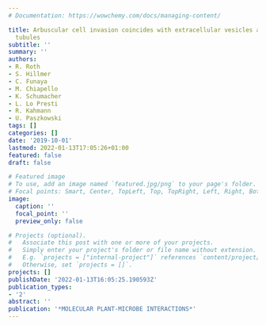 ```yaml
---
# Documentation: https://wowchemy.com/docs/managing-content/

title: Arbuscular cell invasion coincides with extracellular vesicles and membrane
  tubules
subtitle: ''
summary: ''
authors:
- R. Roth
- S. Hillmer
- C. Funaya
- M. Chiapello
- K. Schumacher
- L. Lo Presti
- R. Kahmann
- U. Paszkowski
tags: []
categories: []
date: '2019-10-01'
lastmod: 2022-01-13T17:05:26+01:00
featured: false
draft: false

# Featured image
# To use, add an image named `featured.jpg/png` to your page's folder.
# Focal points: Smart, Center, TopLeft, Top, TopRight, Left, Right, BottomLeft, Bottom, BottomRight.
image:
  caption: ''
  focal_point: ''
  preview_only: false

# Projects (optional).
#   Associate this post with one or more of your projects.
#   Simply enter your project's folder or file name without extension.
#   E.g. `projects = ["internal-project"]` references `content/project/deep-learning/index.md`.
#   Otherwise, set `projects = []`.
projects: []
publishDate: '2022-01-13T16:05:25.190593Z'
publication_types:
- '2'
abstract: ''
publication: '*MOLECULAR PLANT-MICROBE INTERACTIONS*'
---
```

